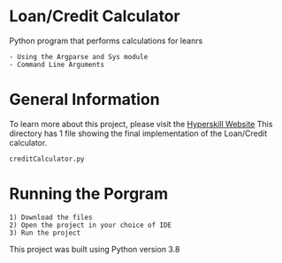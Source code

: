 # Loan/Credit Calculator

Python program that performs calculations for leanrs
```
- Using the Argparse and Sys module
- Command Line Arguments
```
# General Information
To learn more about this project, please visit the [Hyperskill Website](https://hyperskill.org/projects/90)
This directory has 1 file showing the final implementation of the Loan/Credit calculator.
```
creditCalculator.py
```
# Running the Porgram
```
1) Download the files
2) Open the project in your choice of IDE 
3) Run the project
```
This project was built using Python version 3.8
